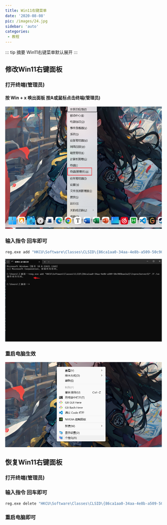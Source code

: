 ```yaml
---
title: Win11右键菜单
date: '2020-08-08'
pic: /images/24.jpg
sidebar: 'auto'
categories:
 - 教程
---
```


::: tip 摘要
Win11右键菜单默认展开
:::

<!-- more -->
## 修改Win11右键面板
### 打开终端(管理员)
#### 按 Win + x 唤出面板  按A或鼠标点击终端(管理员)
![](./assets/35.png)

### 输入指令 回车即可
```sh
reg.exe add "HKCU\Software\Classes\CLSID\{86ca1aa0-34aa-4e8b-a509-50c905bae2a2}\InprocServer32" /f /ve
```
![](./assets/36.png)
### 重启电脑生效

![](./assets/37.png)

## 恢复Win11右键面板

### 打开终端(管理员)
### 输入指令 回车即可 
```sh
reg.exe delete "HKCU\Software\Classes\CLSID\{86ca1aa0-34aa-4e8b-a509-50c905bae2a2}\InprocServer32" /va /f
```
### 重启电脑即可